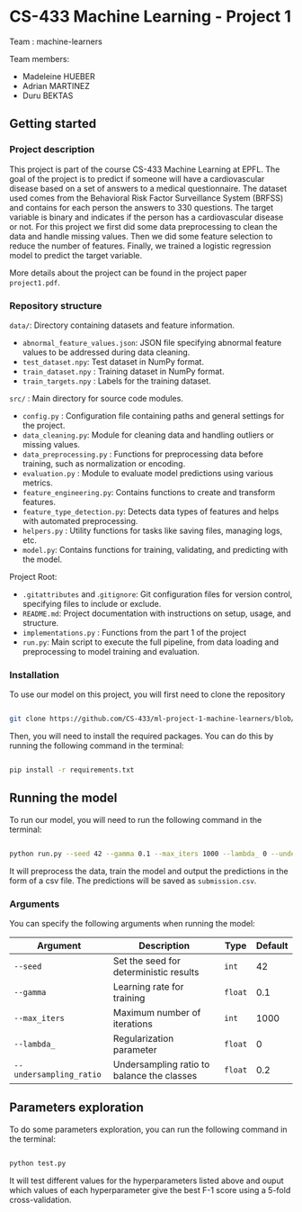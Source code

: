 # CS-433 Machine Learning - Project 1
Team  : machine-learners

Team members:
- Madeleine HUEBER
- Adrian MARTINEZ
- Duru BEKTAS


## Getting started
### Project description
This project is part of the course CS-433 Machine Learning at EPFL. The goal of the project is to predict if someone will have a cardiovascular disease based on a set of answers to a medical questionnaire. The dataset used comes from the Behavioral Risk Factor Surveillance System (BRFSS) and contains  for each person the answers to 330 questions. The target variable is binary and indicates if the person has a cardiovascular disease or not. 
For this project we first did some data preprocessing to clean the data and handle missing values. Then we did some feature selection to reduce the number of features. Finally, we trained a logistic regression model to predict the target variable.

More details about the project can be found in the project paper `project1.pdf`.

### Repository structure

`data/`: Directory containing datasets and feature information.

- `abnormal_feature_values.json`: JSON file specifying abnormal feature values to be addressed during data cleaning.
- `test_dataset.npy`: Test dataset in NumPy format.
- `train_dataset.npy` : Training dataset in NumPy format.
- `train_targets.npy` : Labels for the training dataset.

`src/` : Main directory for source code modules.

- `config.py` : Configuration file containing paths and general settings for the project.
- `data_cleaning.py`: Module for cleaning data and handling outliers or missing values.
- `data_preprocessing.py` : Functions for preprocessing data before training, such as normalization or encoding.
- `evaluation.py` : Module to evaluate model predictions using various metrics.
- `feature_engineering.py`: Contains functions to create and transform features.
- `feature_type_detection.py`: Detects data types of features and helps with automated preprocessing.
- `helpers.py` : Utility functions for tasks like saving files, managing logs, etc.
- `model.py`: Contains functions for training, validating, and predicting with the model.

Project Root:

- `.gitattributes` and .`gitignore`: Git configuration files for version control, specifying files to include or exclude.
- `README.md`: Project documentation with instructions on setup, usage, and structure.
- `implementations.py` : Functions from the part 1 of the project
- `run.py`: Main script to execute the full pipeline, from data loading and preprocessing to model training and evaluation.






### Installation 


To use our model on this project, you will first need to clone the repository 

```bash

git clone https://github.com/CS-433/ml-project-1-machine-learners/blob/final_branch/run.py

```

Then, you will need to install the required packages. You can do this by running the following command in the terminal:

```bash

pip install -r requirements.txt

```

## Running the model

To run our model, you will need to run the following command in the terminal:

```bash

python run.py --seed 42 --gamma 0.1 --max_iters 1000 --lambda_ 0 --undersampling_ratio 0.2


```

It will preprocess the data, train the model and output the predictions in the form of a csv file. The predictions will be saved as `submission.csv`.

### Arguments

You can specify the following arguments when running the model:

| Argument              | Description                                    | Type   | Default |
|-----------------------|------------------------------------------------|--------|---------|
| `--seed`              | Set the seed for deterministic results         | `int`  | 42      |
| `--gamma`             | Learning rate for training                     | `float`| 0.1     |
| `--max_iters`         | Maximum number of iterations                   | `int`  | 1000    |
| `--lambda_`           | Regularization parameter                       | `float`| 0       |
| `--undersampling_ratio` | Undersampling ratio to balance the classes    | `float`| 0.2     |

## Parameters exploration

To do some parameters exploration, you can run the following command in the terminal:

```bash

python test.py

```

It will test different values for the hyperparameters listed above and ouput which values of each hyperparameter give the best F-1 score using a 5-fold cross-validation.



